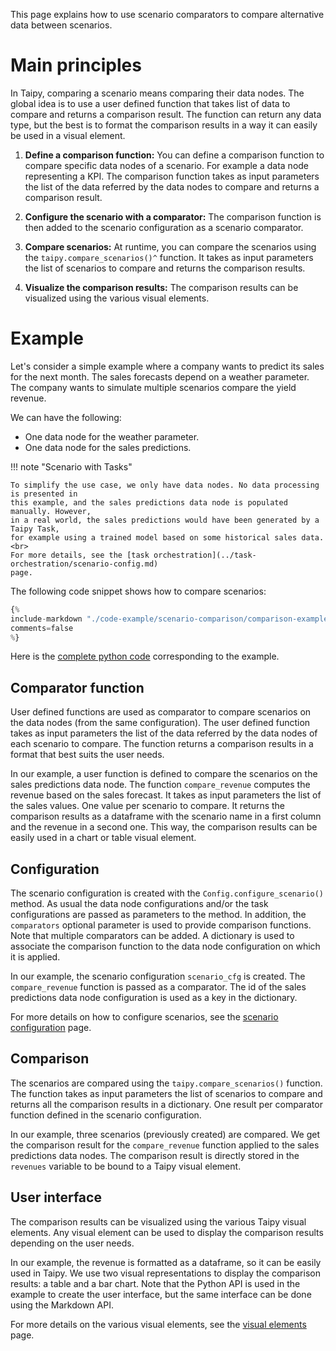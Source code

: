 This page explains how to use scenario comparators to compare alternative data between
scenarios.

# Main principles

In Taipy, comparing a scenario means comparing their data nodes. The global idea is to
use a user defined function that takes list of data to compare and returns a comparison
result. The function can return any data type, but the best is to format the comparison
results in a way it can easily be used in a visual element.

1. **Define a comparison function:**
    You can define a comparison function to compare specific data nodes of a scenario.
    For example a data node representing a KPI. The comparison function takes as input
    parameters the list of the data referred by the data nodes to compare and returns a
    comparison result.

2. **Configure the scenario with a comparator:**
    The comparison function is then added to the scenario configuration as a scenario
    comparator.

3. **Compare scenarios:**
    At runtime, you can compare the scenarios using the `taipy.compare_scenarios()^`
    function. It takes as input parameters the list of scenarios to compare and
    returns the comparison results.

4. **Visualize the comparison results:**
    The comparison results can be visualized using the various visual elements.

# Example

Let's consider a simple example where a company wants to predict its sales for the next month.
The sales forecasts depend on a weather parameter. The company wants to simulate multiple
scenarios compare the yield revenue.

We can have the following:

- One data node for the weather parameter.
- One data node for the sales predictions.

!!! note "Scenario with Tasks"

    To simplify the use case, we only have data nodes. No data processing is presented in
    this example, and the sales predictions data node is populated manually. However,
    in a real world, the sales predictions would have been generated by a Taipy Task,
    for example using a trained model based on some historical sales data.<br>
    For more details, see the [task orchestration](../task-orchestration/scenario-config.md)
    page.

The following code snippet shows how to compare scenarios:

```python linenums="1"
{%
include-markdown "./code-example/scenario-comparison/comparison-example.py"
comments=false
%}
```
Here is the
<a href="./code-example/scenario-comparison/comparison-example.py" download>complete python code</a>
corresponding to the example.


## Comparator function

User defined functions are used as comparator to compare scenarios on the data nodes
(from the same configuration). The user defined function takes as input parameters
the list of the data referred by the data nodes of each scenario to compare. The
function returns a comparison results in a format that best suits the user needs.

In our example, a user function is defined to compare the scenarios on the sales
predictions data node. The function `compare_revenue` computes the revenue based on
the sales forecast. It takes as input parameters the list of the sales values.
One value per scenario to compare. It returns the comparison results as a dataframe
with the scenario name in a first column and the revenue in a second one. This way,
the comparison results can be easily used in a chart or table visual element.

## Configuration

The scenario configuration is created with the `Config.configure_scenario()` method.
As usual the data node configurations and/or the task configurations are passed as
parameters to the method. In addition, the `comparators` optional parameter is used
to provide comparison functions. Note that multiple comparators can be added.
A dictionary is used to associate the comparison function to the data node configuration
on which it is applied.

In our example, the scenario configuration `scenario_cfg` is created. The `compare_revenue`
function is passed as a comparator. The id of the sales predictions data node configuration
is used as a key in the dictionary.

For more details on how to configure scenarios, see the
[scenario configuration](../sdm/scenario/scenario-config.md) page.

## Comparison

The scenarios are compared using the `taipy.compare_scenarios()` function. The function
takes as input parameters the list of scenarios to compare and returns all the comparison
results in a dictionary. One result per comparator function defined in the scenario
configuration.

In our example, three scenarios (previously created) are compared. We get the comparison result
for the `compare_revenue` function applied to the sales predictions data nodes. The comparison
result is directly stored in the `revenues` variable to be bound to a Taipy visual element.

## User interface

The comparison results can be visualized using the various Taipy visual elements. Any visual
element can be used to display the comparison results depending on the user needs.

In our example, the revenue is formatted as a dataframe, so it can be easily used in Taipy.
We use two visual representations to display the comparison results: a table and a bar chart.
Note that the Python API is used in the example to create the user interface, but the same
interface can be done using the Markdown API.

For more details on the various visual elements, see the
[visual elements](../../../refmans/gui/viselements/index.md) page.
